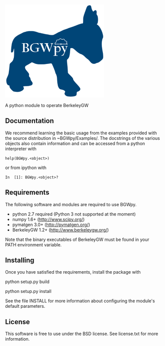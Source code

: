 
<a href="url"><img src="https://github.com/BerkeleyGW/BGWpy/blob/master/dev/logo/BGWpy.png" height="300" ></a><br clear="all" />

A python module to operate BerkeleyGW


Documentation
-------------

We recommend learning the basic usage from the examples provided
with the source distribution in ~BGWpy/Examples/. The docstrings
of the various objects also contain information and can be accessed
from a python interpreter with

    help(BGWpy.<object>)


or from ipython with

    In  [1]: BGWpy.<object>?


Requirements
------------

The following software and modules are required to use BGWpy.

  * python 2.7 required (Python 3 not supported at the moment) 
  * numpy 1.6+      (http://www.scipy.org/)
  * pymatgen 3.0+   (http://pymatgen.org/)
  * BerkeleyGW 1.2+ (http://www.berkeleygw.org/)

Note that the binary executables of BerkeleyGW must be found
in your PATH environment variable.


Installing
----------

Once you have satisfied the requirements, install the package with

  python setup.py build

  python setup.py install

See the file INSTALL for more information about configuring
the module's default parameters.


License
-------

This software is free to use under the BSD license.
See license.txt for more information.

